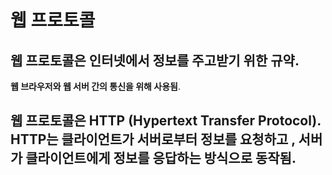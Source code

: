 # 웹 프로토콜

## 웹 프로토콜은 인터넷에서 정보를 주고받기 위한 규약. 

**웹 브라우저와 웹 서버 간의 통신을 위해 사용됨**. 

## 웹 프로토콜은 HTTP (Hypertext Transfer Protocol). HTTP는 클라이언트가 서버로부터 정보를 요청하고 , 서버가 클라이언트에게 정보를 응답하는 방식으로 동작됨.